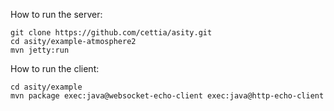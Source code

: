 How to run the server:

```shell
git clone https://github.com/cettia/asity.git
cd asity/example-atmosphere2
mvn jetty:run
```

How to run the client:

```shell
cd asity/example
mvn package exec:java@websocket-echo-client exec:java@http-echo-client
```